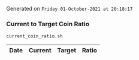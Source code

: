Generated on `Friday 01-October-2021 at 20:18:17`

### Current to Target Coin Ratio
`current_coin_ratio.sh`

Date|Current|Target|Ratio
---|---|---|---
